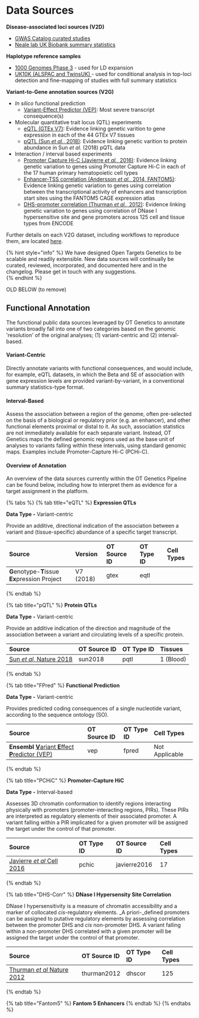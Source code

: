 # Data Sources

**Disease-associated loci sources \(V2D\)**

* [GWAS Catalog curated studies](https://www.ebi.ac.uk/gwas/downloads)
* [Neale lab UK Biobank summary statistics](http://www.nealelab.is/uk-biobank/)

**Haplotype reference samples**

* [1000 Genomes Phase 3](http://www.internationalgenome.org/category/phase-3/) - used for LD expansion
* [UK10K \(ALSPAC and TwinsUK\) ](https://www.uk10k.org/studies/cohorts.html)- used for conditional analysis in top-loci detection and fine-mapping of studies with full summary statistics

**Variant-to-Gene annotation sources \(V2G\)**

* _In silico_ functional prediction
  * [Variant-Effect Predictor \(VEP\)](https://www.ncbi.nlm.nih.gov/pubmed/27268795): Most severe transcript consequence\(s\)
* Molecular quantitative trait locus \(QTL\) experiments
  * [eQTL \(GTEx V7\)](https://www.ncbi.nlm.nih.gov/pubmed/29022597): Evidence linking genetic varition to gene expression in each of the 44 GTEx V7 tissues
  * [pQTL \(Sun _et al._, 2018\)](https://www.ncbi.nlm.nih.gov/pubmed/29875488): Evidence linking genetic varition to protein abundance in Sun _et al._ \(2018\) pQTL data
* Interaction / interval based experiments
  * [Promoter Capture Hi-C \(Javierre _et al._, 2016\)](https://www.ncbi.nlm.nih.gov/pubmed/27863249): Evidence linking genetic variation to genes using Promoter Capture Hi-C in each of the 17 human primary hematopoietic cell types
  * [Enhancer-TSS correlation \(Andersson _et al._, 2014, FANTOM5\)](https://www.ncbi.nlm.nih.gov/pubmed/24670763): Evidence linking genetic variation to genes using correlation between the transcriptional activity of enhancers and transcription start sites using the FANTOM5 CAGE expression atlas
  * [DHS-promoter correlation \(Thurman _et al._, 2012\)](https://www.ncbi.nlm.nih.gov/pubmed/22955617): Evidence linking genetic variation to genes using correlation of DNase I hypersensitive site and gene promoters across 125 cell and tissue types from ENCODE

Further details on each V2G dataset, including workflows to reproduce them, are located [here](https://github.com/opentargets/v2g_data/).

{% hint style="info" %}
 We have designed Open Targets Genetics to be scalable and readily extensible. New data sources will continually be curated, reviewed, incorporated, and documented here and in the changelog.  Please get in touch with any suggestions.  
{% endhint %}



OLD BELOW \(to remove\)

## Functional Annotation

The functional public data sources leveraged by OT Genetics to annotate variants broadly fall into one of two categories based on the genomic 'resolution' of the original analyses; \(1\) variant-centric and \(2\) interval-based.  

#### Variant-Centric

Directly annotate variants with functional consequences, and would include, for example, eQTL datasets, in which the Beta and SE of association with gene expression levels are provided variant-by-variant, in a conventional summary statistics-type format.  

#### Interval-Based

Assess the association between a region of the genome, often pre-selected on the basis of a biological or regulatory prior \(e.g. an enhancer\), and other functional elements proximal or distal to it.  As such, association statistics are not immediately available for each separate variant.  Instead, OT Genetics maps the defined genomic regions used as the base unit of analyses to variants falling within these intervals, using standard genomic maps.  Examples include Promoter-Capture Hi-C \(PCHi-C\).

#### Overview of Annotation

An overview of the data sources currently within the OT Genetics Pipeline can be found below, including how to interpret them as evidence for a target assignment in the platform.      

{% tabs %}
{% tab title="eQTL" %}
**Expression QTLs**

**Data Type -**  Variant-centric

Provide an additive, directional indication of the association between a variant and \(tissue-specific\) abundance of a specific target transcript.

| Source | Version | OT Source ID | OT Type ID | Cell Types |
| :--- | :--- | :--- | :--- | :--- |
| **G**enotype-**T**issue **Ex**pression Project | V7 \(2018\) | gtex | eqtl |  |
{% endtab %}

{% tab title="pQTL" %}
**Protein QTLs**

**Data Type -** Variant-centric

Provide an additive indication of the direction and magnitude of the association between a variant and circulating levels of a specific protein.

| Source | OT Source ID | OT Type ID | Tissues |
| :--- | :--- | :--- | :--- |
| [Sun _et al,_ Nature 2018](https://www.nature.com/articles/s41586-018-0175-2) | sun2018 | pqtl | 1 \(Blood\) |
{% endtab %}

{% tab title="FPred" %}
**Functional Prediction**

**Data Type -** Variant-centric

 Provides predicted coding consequences of a single nucleotide variant, according to the sequence ontology \(SO\).

| Source | OT Source ID | OT Type ID | Cell Types |
| :--- | :--- | :--- | :--- |
| **Ensembl** [**V**ariant **E**ffect **P**redictor \(VEP\)](https://genomebiology.biomedcentral.com/articles/10.1186/s13059-016-0974-4) | vep | fpred | Not Applicable |
{% endtab %}

{% tab title="PCHiC" %}
**Promoter-Capture HiC**

**Data Type -** Interval-based

Assesses 3D chromatin conformation to identify regions interacting physically with promoters \(promoter-interacting regions, PIRs\).  These PIRs are interpreted as regulatory elements of their associated promoter.  A variant falling within a PIR implicated for a given promoter will be assigned the target under the control of that promoter.

| Source | OT Type ID | OT Source ID | Cell Types |
| :--- | :--- | :--- | :--- |
| [Javierre _et al_ Cell 2016](https://www.ncbi.nlm.nih.gov/pubmed/27863249) | pchic | javierre2016 | 17   |
{% endtab %}

{% tab title="DHS-Corr" %}
**DNase I Hypersensity Site Correlation**

DNase I hypersensitivity is a measure of chromatin accessibility and a marker of collocated _cis_-regulatory elements.  _A priori-_defined promoters can be assigned to putative regulatory elements by assessing correlation between the promoter DHS and _cis_ non-promoter DHS.  A variant falling within a non-promoter DHS correlated with a given promoter will be assigned the target under the control of that promoter. 

| Source  | OT Source ID | OT Type ID | Cell Types |
| :--- | :--- | :--- | :--- |
| [Thurman _et al_ Nature 2012](https://www.nature.com/articles/nature11232%20) | thurman2012 | dhscor | 125 |
{% endtab %}

{% tab title="Fantom5" %}
**Fantom 5 Enhancers**
{% endtab %}
{% endtabs %}



